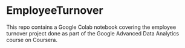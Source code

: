 # EmployeeTurnover
This repo contains a Google Colab notebook covering the employee turnover project done as part of the Google Advanced Data Analytics course on Coursera.
